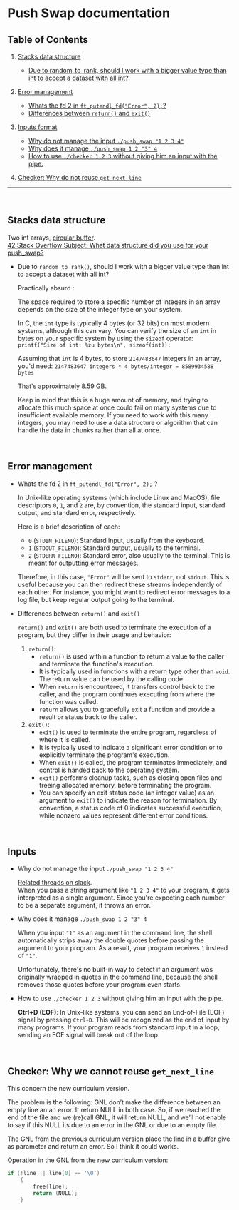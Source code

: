 # Push Swap documentation

## Table of Contents

1. [Stacks data structure](#stacks-data-structure)
   - [Due to random_to_rank, should I work with a bigger value type than int to accept a dataset with all int?](#due-to-random_to_rank-should-i-work-with-a-bigger-value-type-than-int-to-accept-a-dataset-with-all-int)
   
2. [Error management](#error-management)
   - [Whats the fd 2 in `ft_putendl_fd("Error", 2);`?](#whats-the-fd-2-in-ft_putendl_fderror-2)
   - [Differences between `return()` and `exit()`](#differences-between-return-and-exit)
   
3. [Inputs format](#inputs)
   - [Why do not manage the input `./push_swap "1 2 3 4"`](#why-do-not-manage-the-input-push_swap-1-2-3-4)
   - [Why does it manage `./push_swap 1 2 "3" 4`](#why-does-it-manage-push_swap-1-2-3-4)
   - [How to use `./checker 1 2 3` without giving him an input with the pipe.](#how-to-use-checker-1-2-3-without-giving-him-an-input-with-the-pipe)
   
4. [Checker: Why do not reuse `get_next_line`](#checker-why-we-cannot-reuse-get_next_line)

---
</br>

## Stacks data structure

Two int arrays, [circular buffer](https://en.wikipedia.org/wiki/Circular_buffer).</br>
[42 Stack Overflow Subject: What data structure did you use for your push_swap?](https://stackoverflowteams.com/c/42network/questions/373)

- Due to `random_to_rank()`, should I work with a bigger value type than int to accept a dataset with all int?
    
    Practically absurd :
    
    The space required to store a specific number of integers in an array depends on the size of the integer type on your system.
    
    In C, the `int` type is typically 4 bytes (or 32 bits) on most modern systems, although this can vary. You can verify the size of an `int` in bytes on your specific system by using the `sizeof` operator: `printf("Size of int: %zu bytes\n", sizeof(int));`
    
    Assuming that `int` is 4 bytes, to store `2147483647` integers in an array, you'd need:
    `2147483647 integers * 4 bytes/integer = 8589934588 bytes`
    
    That's approximately 8.59 GB.
    
    Keep in mind that this is a huge amount of memory, and trying to allocate this much space at once could fail on many systems due to insufficient available memory. If you need to work with this many integers, you may need to use a data structure or algorithm that can handle the data in chunks rather than all at once.
    
</br>

## Error management

- Whats the fd 2 in `ft_putendl_fd("Error", 2);` ?
    
    In Unix-like operating systems (which include Linux and MacOS), file descriptors `0`, `1`, and `2` are, by convention, the standard input, standard output, and standard error, respectively.
    
    Here is a brief description of each:
    
    - `0` (`STDIN_FILENO`): Standard input, usually from the keyboard.
    - `1` (`STDOUT_FILENO`): Standard output, usually to the terminal.
    - `2` (`STDERR_FILENO`): Standard error, also usually to the terminal. This is meant for outputting error messages.
    
    Therefore, in this case, `"Error"` will be sent to `stderr`, not `stdout`. This is useful because you can then redirect these streams independently of each other. For instance, you might want to redirect error messages to a log file, but keep regular output going to the terminal.
    
- Differences between `return()` and `exit()`
    
    `return()` and `exit()` are both used to terminate the execution of a program, but they differ in their usage and behavior:
    
    1. `return()`:
        - `return()` is used within a function to return a value to the caller and terminate the function's execution.
        - It is typically used in functions with a return type other than `void`. The return value can be used by the calling code.
        - When `return` is encountered, it transfers control back to the caller, and the program continues executing from where the function was called.
        - `return` allows you to gracefully exit a function and provide a result or status back to the caller.
    2. `exit()`:
        - `exit()` is used to terminate the entire program, regardless of where it is called.
        - It is typically used to indicate a significant error condition or to explicitly terminate the program's execution.
        - When `exit()` is called, the program terminates immediately, and control is handed back to the operating system.
        - `exit()` performs cleanup tasks, such as closing open files and freeing allocated memory, before terminating the program.
        - You can specify an exit status code (an integer value) as an argument to `exit()` to indicate the reason for termination. By convention, a status code of 0 indicates successful execution, while nonzero values represent different error conditions.

</br>

## Inputs

- Why do not manage the input `./push_swap "1 2 3 4"`
    
    [Related threads on slack](https://42born2code.slack.com/archives/CMX2R5JSW/p1657468649909519).</br>
    When you pass a string argument like `"1 2 3 4"` to your program, it gets interpreted as a single argument. Since you're expecting each number to be a separate argument, it throws an error.
    
- Why does it manage `./push_swap 1 2 "3" 4`
    
    When you input `"1"` as an argument in the command line, the 
    shell automatically strips away the double quotes before passing the 
    argument to your program. As a result, your program receives `1` instead of `"1"`.
    
    Unfortunately, there's no built-in way to detect if an argument was originally wrapped in quotes in the command line, because the shell removes those quotes before your program even starts.
    
- How to use `./checker 1 2 3` without giving him an input with the pipe.
    
    **Ctrl+D (EOF)**: In Unix-like systems, you can send an End-of-File (EOF) signal by pressing `Ctrl+D`. This will be recognized as the end of input by many programs. If your program reads from standard input in a loop, sending an EOF signal will break out of the loop.
    
</br>

## Checker: Why we cannot reuse `get_next_line`

This concern the new curriculum version.

The problem  is the following: GNL don’t make the difference between an empty line an an error. It return NULL in both case. So, if we reached the end of the file and we (re)call GNL, it will return NULL, and we’ll not enable to say if this NULL its due to an error in the GNL or due to an empty file.

The GNL from the previous curriculum version place the line in a buffer give as parameter and return an error. So I think it could works. 

Operation in the GNL from the new curriculum version:

```c
if (!line || line[0] == '\0')
	{
		free(line);
		return (NULL);
	}
```